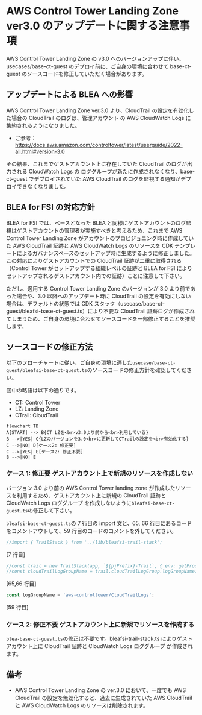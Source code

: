 # AWS Control Tower Landing Zone ver3.0 のアップデートに関する注意事項

AWS Control Tower Landing Zone の v3.0 へのバージョンアップに伴い、usecases/base-ct-guest のデプロイ前に、ご自身の環境に合わせて base-ct-guest のソースコードを修正していただく場合があります。

## アップデートによる BLEA への影響

AWS Control Tower Landing Zone ver.3.0 より、CloudTrail の設定を有効化した場合の CloudTrail のログは、管理アカウント の AWS CloudWatch Logs に集約されるようになりました。

- ご参考：https://docs.aws.amazon.com/controltower/latest/userguide/2022-all.html#version-3.0

その結果、これまでゲストアカウント上に存在していた CloudTrail のログが出力される CloudWatch Logs の ロググループが新たに作成されなくなり、base-ct-guest でデプロイされていた AWS CloudTrail のログを監視する通知がデプロイできなくなりました。

## BLEA for FSI の対応方針

BLEA for FSI では、ベースとなった BLEA と同様にゲストアカウントのログ監視はゲストアカウントの管理者が実施すべきと考えるため、これまで AWS Control Tower Landing Zone がアカウントのプロビジョニング時に作成していた AWS CloudTrail 証跡と AWS CloudWatch Logs のリソースを CDK テンプレートによるガバナンスベースのセットアップ時に生成するように修正しました。この対応によりゲストアカウントでの CloudTrail 証跡が二重に取得される（Control Tower がセットアップする組織レベルの証跡と BLEA for FSI によりセットアップされるゲストアカウント内での証跡）ことに注意して下さい。

ただし、適用する Control Tower Landing Zone のバージョンが 3.0 より前であった場合や、3.0 以降へのアップデート時に CloudTrail の設定を有効にしない場合は、デフォルトの状態では CDK スタック（usecase/base-ct-guest/bleafsi-base-ct-guest.ts）により不要な CloudTrail 証跡ログが作成されてしまうため、ご自身の環境に合わせてソースコードを一部修正することを推奨します。

## ソースコードの修正方法

以下のフローチャートに従い、ご自身の環境に適した`usecase/base-ct-guest/bleafsi-base-ct-guest.ts`のソースコードの修正方針を確認してください。

図中の略語は以下の通りです。

- CT: Control Tower
- LZ: Landing Zone
- CTrail: CloudTrail

```mermaid
flowchart TD
A[START] --> B{CT LZを<br>v3.0より前から<br>利用している}
B -->|YES| C{LZのバージョンを3.0<br>に更新してCTrailの設定を<br>有効化する}
C -->|NO| D[ケース2: 修正要]
C -->|YES| E[ケース2: 修正不要]
B -->|NO| E
```

### ケース 1: 修正要 ゲストアカウント上で新規のリソースを作成しない

バージョン 3.0 より前の AWS Control Tower landing zone が作成したリソースを利用するため、ゲストアカウント上に新規の CloudTrail 証跡と CloudWatch Logs ロググループ を作成しないように`bleafsi-base-ct-guest.ts`の修正して下さい。

`bleafsi-base-ct-guest.ts`の 7 行目の import 文と、65, 66 行目にあるコードをコメントアウトして、59 行目のコードのコメントを外してください。

```js
//import { TrailStack } from '../lib/bleafsi-trail-stack';
```

[7 行目]

```js
//const trail = new TrailStack(app, `${pjPrefix}-Trail`, { env: getProcEnv() });
//const cloudTrailLogGroupName = trail.cloudTrailLogGroup.logGroupName;
```

[65,66 行目]

```js
const logGroupName = 'aws-controltower/CloudTrailLogs';
```

[59 行目]

### ケース 2: 修正不要 ゲストアカウント上に新規でリソースを作成する

`blea-base-ct-guest.ts`の修正は不要です。bleafsi-trail-stack.ts によりゲストアカウント上に CloudTrail 証跡と CloudWatch Logs ロググループ が作成されます。

## 備考

- AWS Control Tower Landing Zone の ver.3.0 において、一度でも AWS CloudTrail の設定を無効化すると、過去に生成されていた AWS CloudTrail と AWS CloudWatch Logs のリソースは削除されます。
